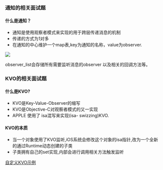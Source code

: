 ### 通知的相关面试题
#### 什么是通知？
* 通知是使用观察者模式来实现的用于跨层传递消息的机制
* 传递的方式为1对多
* 在通知的中心维护一个map表,key为通知的名称，value为observer.


![](./img/Snip20190302_57.png)

observer_list会存储所有需要监听消息的observer 以及相关的回调方法等。

### KVO的相关面试题
#### 什么是KVO?
* KVO是Key-Value-Observer的缩写
* KVO是Objective-C对观察者模式的又一实现
* APPLE 使用了 isa混写来实现(isa- swizzing)KVO.


#### KVO的本质
* 当一个对象使用了KVO监听,iOS系统会修改这个对象的isa指针,改为一个全新的通过Runtime动态创建的子类
* 子类拥有自己的set实现,内部会进行调用相关方法触发监听



[自定义KVO示例](https://github.com/lvchenqiang/LYUKit_OC/tree/main/LYUKit/LYUKVO)